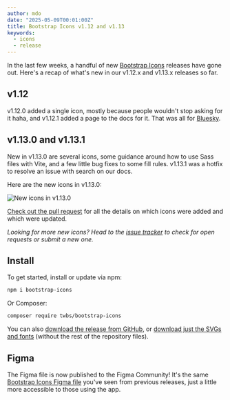 ```yaml
---
author: mdo
date: "2025-05-09T00:01:00Z"
title: Bootstrap Icons v1.12 and v1.13
keywords:
  - icons
  - release
---
```


In the last few weeks, a handful of new [Bootstrap Icons](https://icons.getbootstrap.com) releases have gone out. Here's a recap of what's new in our v1.12.x and v1.13.x releases so far.

## v1.12

v1.12.0 added a single icon, mostly because people wouldn't stop asking for it haha, and v1.12.1 added a page to the docs for it. That was all for [Bluesky](https://icons.getbootstrap.com/icons/bluesky/).

## v1.13.0 and v1.13.1

New in v1.13.0 are several icons, some guidance around how to use Sass files with Vite, and a few little bug fixes to some fill rules. v1.13.1 was a hotfix to resolve an issue with search on our docs.

Here are the new icons in v1.13.0:

![New icons in v1.13.0](/assets/img/2025/05/icons-1-13-0.png)

[Check out the pull request](https://github.com/twbs/icons/pull/2147) for all the details on which icons were added and which were updated.

*Looking for more new icons? Head to the [issue tracker](https://github.com/twbs/icons/issues) to check for open requests or submit a new one.*

## Install

To get started, install or update via npm:

```sh
npm i bootstrap-icons
```

Or Composer:

```sh
composer require twbs/bootstrap-icons
```

You can also [download the release from GitHub](https://github.com/twbs/icons/releases/tag/v1.13.1), or [download just the SVGs and fonts](https://github.com/twbs/icons/releases/download/v1.13.1/bootstrap-icons-1.13.1.zip) (without the rest of the repository files).

## Figma

The Figma file is now published to the Figma Community! It's the same [Bootstrap Icons Figma file](https://www.figma.com/community/file/1042482994486402696/Bootstrap-Icons) you've seen from previous releases, just a little more accessible to those using the app.
